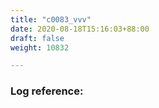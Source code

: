 ```yaml
---
title: "c0083_vvv"
date: 2020-08-18T15:16:03+88:00
draft: false
weight: 10832

---
```


### Log reference: <no value>

```
